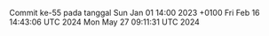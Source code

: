 Commit ke-55 pada tanggal Sun Jan 01 14:00 2023 +0100
Fri Feb 16 14:43:06 UTC 2024
Mon May 27 09:11:31 UTC 2024
